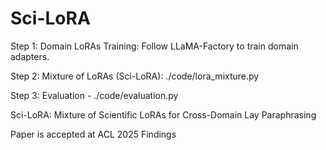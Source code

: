 # Sci-LoRA

Step 1: Domain LoRAs Training:
Follow LLaMA-Factory to train domain adapters.

Step 2: Mixture of LoRAs (Sci-LoRA): ./code/lora_mixture.py

Step 3: Evaluation - ./code/evaluation.py

Sci-LoRA: Mixture of Scientific LoRAs for Cross-Domain Lay Paraphrasing

Paper is accepted at ACL 2025 Findings
